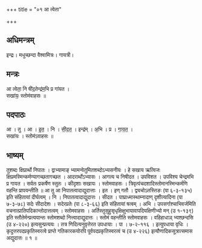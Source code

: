 +++
title = "०१ आ त्वेता"

+++
## अधिमन्त्रम्
इन्द्रः। मधुच्छन्दा वैश्वामित्रः। गायत्री।

## मन्त्रः
आ त्वेता॒ नि षी॑द॒तेन्द्र॑म॒भि प्र गा॑यत ।  
सखा॑यः॒ स्तोम॑वाहसः ॥

## पदपाठः
आ । तु । आ । इ॒त॒ । नि । सी॒द॒त॒ । इन्द्र॑म् । अ॒भि । प्र । गा॒य॒त॒ ।  
सखा॑यः । स्तोम॑ऽवाहसः ॥

## भाष्यम्
तुशब्दः क्षिप्रार्थो निपातः । द्वाभ्यामाङ् भ्यामन्वेतुमितशब्दोऽभ्यसनीयः । हे सखाय ऋत्विजः क्षिप्रमस्मिन्कर्मण्यागच्छतागच्छत । आदरार्थोऽभ्यासः । आगत्य च निषीदत । उपविशत । उपविश्य चेन्द्रमभि प्र गायत । सर्वतः प्रकर्षेण स्तुतः । कीदृशाः सखायः । स्तोमवाहसः । त्रिवृत्पंचदशादिस्तोमानस्मिन्कर्मणि वहन्ति प्रापयन्तीति ॥ आ तु आ निपातत्वादाद्युदात्ताः । इत । इण् गतौ । द्व्यचोऽतस्तिङः (पा ६-३-१३५) इति संहितायां दीर्घत्वम् । नि । निपातत्वादाद्युदात्तः । सीदत । पाघ्राध्मास्थाम्नादाण् दृशीत्यादिना (पा ७-३-७८) सदेः सीदादेशः । सदेरप्रतेः (पा ८-३-६६) इति संहितायां षत्वम् । अभि । उपसर्गाश्चाभिवर्जमिति वचनात्प्रातिपदिकान्तोदात्तत्वम् । स्तोमवाहसः । अर्तिस्तुसुहुसृधृक्षिक्षुभायावापदियक्षिणीभ्यो मन् (उ १-१३९) इति स्तौतेर्मन्प्रत्ययान्तः स्तोमशब्दो नित्त्वादाद्युदात्तः । स्तोमं वहन्तीति स्तोमवाहसः । वहिहाधाञ् भ्यश्छन्दसि (उ ४-२२०) इत्यसुन्प्रत्ययः । तत्र णिदित्यनुवृत्तेरत उपधायाः । पा । ७-२-११६ । इत्युपधाया वृधिः । कृदुत्तरपदप्रकृतिस्वरत्वे प्राप्ते गतिकारकयोरपि पूर्वपदप्रकृतिस्वरत्वं च (उ ४-२२६) इत्यौणादिकसूत्रात्समास अद्युदात्तः ॥ १ ॥